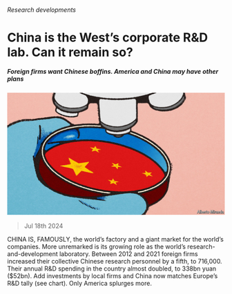 ###### Research developments

# China is the West’s corporate R&D lab. Can it remain so? 

##### Foreign firms want Chinese boffins. America and China may have other plans 

![image](images/20240720_WBD002.jpg) 

> Jul 18th 2024 

CHINA IS, FAMOUSLY, the world’s factory and a giant market for the world’s companies. More unremarked is its growing role as the world’s research-and-development laboratory. Between 2012 and 2021 foreign firms increased their collective Chinese research personnel by a fifth, to 716,000. Their annual R&amp;D spending in the country almost doubled, to 338bn yuan ($52bn). Add investments by local firms and China now matches Europe’s R&amp;D tally (see chart). Only America splurges more.

